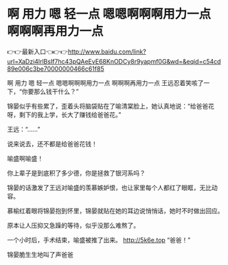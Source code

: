 # 啊 用力 嗯 轻一点 嗯嗯啊啊啊用力一点 啊啊啊再用力一点

👉👉最新入口👈👉👉http://www.baidu.com/link?url=XaDzi4lrlBsIf7hc43pQAeEvE68KnODCy8r9yapmf0G&wd=&eqid=c54cd89e006c3be70000000466c61f85

啊 用力 嗯 轻一点 嗯嗯啊啊啊用力一点 啊啊啊再用力一点
王远忍着笑咳了一下，“你要那么钱干什么？”

锦晏似乎有些累了，歪着头将脑袋贴在了喻清棠脸上，她认真地说：“给爸爸花呀，剩下的我上学，长大了赚钱给爸爸花。”

王远：“……”

说来说去，还不都是给爸爸花钱！

喻盛啊喻盛！

你上辈子是到底积了多少德，你是拯救了银河系吗？

锦晏的话激发了王远对喻盛的羡慕嫉妒恨，也让家里每个人都红了眼眶，无比动容。

慕榆红着眼将锦晏抱到怀里，锦晏就贴在她的耳边说悄悄话，她时不时做出回应。

原本让人压抑又急躁的等待，似乎没那么难熬了。

一个小时后，手术结束，喻盛被推了出来。
http://5k6e.top
“爸爸！”

锦晏脆生生地叫了声爸爸
